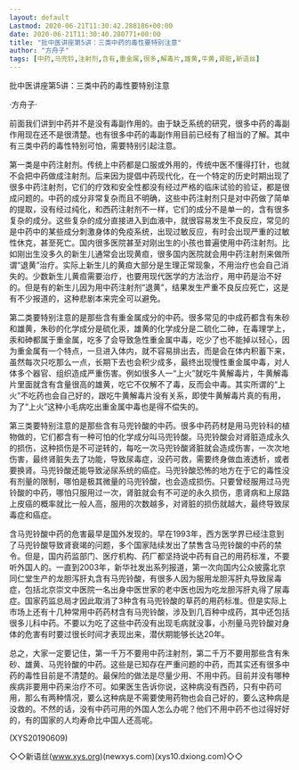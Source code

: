 ```yaml
---
layout: default
Lastmod: 2020-06-21T11:30:42.288186+00:00
date: 2020-06-21T11:30:40.280771+00:00
title: "批中医讲座第5讲：三类中药的毒性要特别注意"
author: "方舟子"
tags: [中药,马兜铃,注射剂,含有,重金属,很多,解毒片,雄黄,牛黄,肾脏,新语丝]
---
```


批中医讲座第5讲：三类中药的毒性要特别注意

·方舟子·

前面我们讲到中药并不是没有毒副作用的。由于缺乏系统的研究，很多中药的毒副作用现在还不是很清楚。也有很多中药的毒副作用目前已经有了相当的了解。其中有三类中药的毒性特别可怕，需要特别引起注意。

第一类是中药注射剂。传统上中药都是口服或外用的，传统中医不懂得打针，也就不会把中药做成注射剂。后来因为提倡中药现代化，在一个特定的历史时期出现了很多中药注射剂，它们的疗效和安全性都没有经过严格的临床试验的验证，都是很成问题的。中药的成分非常复杂而且不明确，这些中药注射剂只是对中药做了简单的提取，没有经过纯化，和西药注射剂不一样，它们的成分不是单一的，含有很多复杂的成分。这些复杂的成分直接进入到血液中，就很容易发生不良反应，常见的是中药中的某些成分刺激身体的免疫系统，出现过敏反应，有时会出现严重的过敏性休克，甚至死亡。国内很多医院甚至对刚出生的小孩也普遍使用中药注射剂。比如刚出生没多久的新生儿通常会出现黄疸，很多国内医院就会用中药注射剂来做所谓“退黄”治疗。实际上新生儿的黄疸大部分是生理正常现象，不用治疗也会自己消失的。少数新生儿黄疸需要治疗，也要用现代医学的方法治疗，用中药是治不好的。但是有的新生儿因为用中药注射剂“退黄”，结果发生严重不良反应死亡，这是有不少报道的，这种悲剧本来完全可以避免。

第二类要特别注意的是那些含有重金属成分的中药。很多常见的中成药都含有朱砂和雄黄，朱砂的化学成分是硫化汞，雄黄的化学成分是二硫化二砷，在毒理学上，汞和砷都属于重金属，吃多了会导致急性重金属中毒，吃少了也不能掉以轻心，因为重金属有一个特点，一旦进入体内，就不容易排出去，而是会在体内积蓄下来，虽然每次只吃那么一点，长期下去也会积少成多，最终出现慢性重金属中毒，对人体多个器官、组织造成严重伤害。例如很多人一“上火”就吃牛黄解毒片，牛黄解毒片里面就含有含量很高的雄黄，吃它不仅解不了毒，反而会中毒。其实所谓的“上火”不吃药也会自己好的，跟吃牛黄解毒片没有关系，即使牛黄解毒片真的有用，为了“上火”这种小毛病吃出重金属中毒也是得不偿失的。

第三类要特别注意的是那些含有马兜铃酸的中药。很多中药药材是用马兜铃科的植物做的，它们都含有一种可怕的化学成分叫马兜铃酸。马兜铃酸会对肾脏造成永久的损伤，这种损伤是不可逆转的，每吃一次马兜铃酸肾脏就会造成伤害，一次次地伤害，最终肾脏失去了功能，导致尿毒症，没药可救，需要终身做血液透析，或者要换肾。马兜铃酸还能导致泌尿系统的癌症。马兜铃酸恐怖的地方在于它的毒性没有剂量的限制，哪怕是极其微量的马兜铃酸，也会造成损伤。只要曾经服用过马兜铃酸的中药，哪怕只服用过一次，肾脏就会有不可逆的永久损伤，患肾病和上尿路上皮癌的概率就比一般人高，服用的次数越多，对肾脏的损伤就越大，最终导致尿毒症和癌症。

含马兜铃酸中药的危害最早是国外发现的。早在1993年，西方医学界已经注意到了马兜铃酸导致肾衰竭的问题，多个国家陆续发出了禁售含马兜铃酸的中药的禁令。但是，国内药监部门、医疗机构、药厂都坚持说中药有自己的用药标准，不要听外国人的。一直到2003年，新华社发出系列报道，第一次向国内公众披露北京同仁堂生产的龙胆泻肝丸含有马兜铃酸，有很多人因为服用龙胆泻肝丸导致尿毒症，包括北京崇文中医院一名出身中医世家的老中医也因为吃龙胆泻肝丸得了尿毒症。国家药监总局才因此取消了3种含有马兜铃酸的草药的用药标准。但是实际上市场上还有十几种常用中药药材含有马兜铃酸，涉及到几百种中成药，其中还包括很多儿科中药。不要以为吃了这些中药没有出现毛病就没事，小剂量马兜铃酸对身体的危害有时要过很长时间才表现出来，潜伏期能够长达20年。

总之，大家一定要记住，第一千万不要用中药注射剂，第二千万不要用那些含有朱砂、雄黄、马兜铃酸的中药。这些是已知存在严重问题的中药，而其实还有很多中药的毒性目前是不清楚的。最保险的做法是尽量少用、不用中药。目前并没有哪种疾病非要用中药来治疗不可。如果医生告诉你说，这种病没有西药，只有中药可用，那么有两种情况，要么这种病是不需要使用药物也会自己好的，要么这种病是没救的。不然的话，没有中药可用的外国人怎么办呢？他们不用中药不也过得好好的，有的国家的人均寿命比中国人还高呢。

(XYS20190609)

◇◇新语丝(www.xys.org)(newxys.com)(xys10.dxiong.com)◇◇

